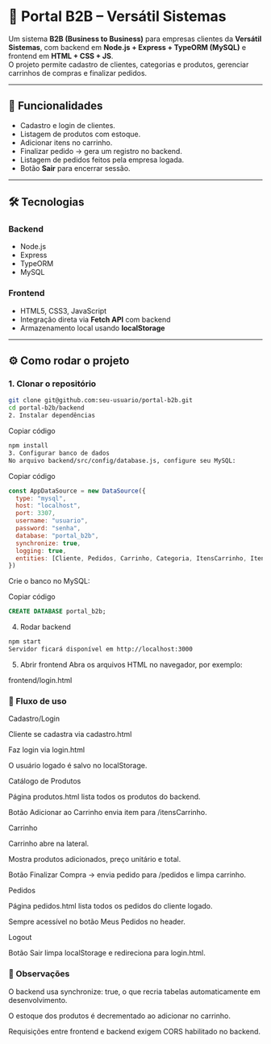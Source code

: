 # 🛒 Portal B2B – Versátil Sistemas

Um sistema **B2B (Business to Business)** para empresas clientes da **Versátil Sistemas**, com backend em **Node.js + Express + TypeORM (MySQL)** e frontend em **HTML + CSS + JS**.  
O projeto permite cadastro de clientes, categorias e produtos, gerenciar carrinhos de compras e finalizar pedidos.

---

## 🚀 Funcionalidades

- Cadastro e login de clientes.
- Listagem de produtos com estoque.
- Adicionar itens no carrinho.
- Finalizar pedido → gera um registro no backend.
- Listagem de pedidos feitos pela empresa logada.
- Botão **Sair** para encerrar sessão.

---

## 🛠️ Tecnologias

### Backend
- Node.js
- Express
- TypeORM
- MySQL

### Frontend
- HTML5, CSS3, JavaScript
- Integração direta via **Fetch API** com backend
- Armazenamento local usando **localStorage**

---

## ⚙️ Como rodar o projeto

### 1. Clonar o repositório
```bash
git clone git@github.com:seu-usuario/portal-b2b.git
cd portal-b2b/backend
2. Instalar dependências
```
Copiar código
````bash
npm install
3. Configurar banco de dados
No arquivo backend/src/config/database.js, configure seu MySQL:
````
Copiar código
````js
const AppDataSource = new DataSource({
  type: "mysql",
  host: "localhost",
  port: 3307,
  username: "usuario",
  password: "senha",
  database: "portal_b2b",
  synchronize: true,
  logging: true,
  entities: [Cliente, Pedidos, Carrinho, Categoria, ItensCarrinho, ItensPedidos, Produto],
})
````
Crie o banco no MySQL:

Copiar código
````sql
CREATE DATABASE portal_b2b;
````
4. Rodar backend
````bash
npm start
Servidor ficará disponível em http://localhost:3000
````
5. Abrir frontend
Abra os arquivos HTML no navegador, por exemplo:

frontend/login.html

### 🔑 Fluxo de uso
Cadastro/Login

Cliente se cadastra via cadastro.html

Faz login via login.html

O usuário logado é salvo no localStorage.

Catálogo de Produtos

Página produtos.html lista todos os produtos do backend.

Botão Adicionar ao Carrinho envia item para /itensCarrinho.

Carrinho

Carrinho abre na lateral.

Mostra produtos adicionados, preço unitário e total.

Botão Finalizar Compra → envia pedido para /pedidos e limpa carrinho.

Pedidos

Página pedidos.html lista todos os pedidos do cliente logado.

Sempre acessível no botão Meus Pedidos no header.

Logout

Botão Sair limpa localStorage e redireciona para login.html.

### 📌 Observações
O backend usa synchronize: true, o que recria tabelas automaticamente em desenvolvimento.

O estoque dos produtos é decrementado ao adicionar no carrinho.

Requisições entre frontend e backend exigem CORS habilitado no backend.

